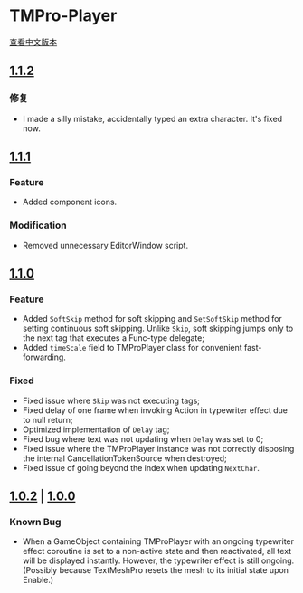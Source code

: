 TMPro-Player
===
[查看中文版本](./CHANGELOG.md)

[1.1.2](https://github.com/Giresharu/TMPro-Player/releases/1.1.2)
---

### 修复
* I made a silly mistake, accidentally typed an extra character. It's fixed now.

[1.1.1](https://github.com/Giresharu/TMPro-Player/releases/1.1.1)
---

### Feature
* Added component icons.

### Modification
* Removed unnecessary EditorWindow script.

[1.1.0](https://github.com/Giresharu/TMPro-Player/releases/1.1.0)
---

### Feature

* Added `SoftSkip` method for soft skipping and `SetSoftSkip` method for setting continuous soft skipping. Unlike `Skip`, soft skipping jumps only to the next tag that executes a Func-type delegate;
* Added `timeScale` field to TMProPlayer class for convenient fast-forwarding.

### Fixed

* Fixed issue where `Skip` was not executing tags;
* Fixed delay of one frame when invoking Action in typewriter effect due to null return;
* Optimized implementation of `Delay` tag;
* Fixed bug where text was not updating when `Delay` was set to 0;
* Fixed issue where the TMProPlayer instance was not correctly disposing the internal CancellationTokenSource when destroyed;
* Fixed issue of going beyond the index when updating `NextChar`.


[1.0.2](https://github.com/Giresharu/TMPro-Player/releases/1.0.2) | [1.0.0](https://github.com/Giresharu/TMPro-Player/releases/1.0.0)
---

### Known Bug

* When a GameObject containing TMProPlayer with an ongoing typewriter effect coroutine is set to a non-active state and then reactivated, all text will be displayed instantly. However, the typewriter effect is still ongoing. (Possibly because TextMeshPro resets the mesh to its initial state upon Enable.)


